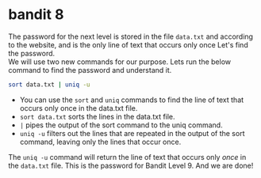 # bandit 8
The password for the next level is stored in the file `data.txt` and according to the website, and is the only line of text that occurs only once
Let's find the password. 
<br>
We will use two new commands for our purpose. Lets run the below command to find the password and understand it.

```bash
sort data.txt | uniq -u
```
* You can use the `sort` and `uniq` commands to find the line of text that occurs only once in the data.txt file. 
* `sort data.txt` sorts the lines in the data.txt file.
* `|` pipes the output of the sort command to the uniq command.
* `uniq -u` filters out the lines that are repeated in the output of the sort command, leaving only the lines that occur once.

The `uniq -u` command will return the line of text that occurs only *once* in the `data.txt` file. This is the password for Bandit Level 9. And we are done!

